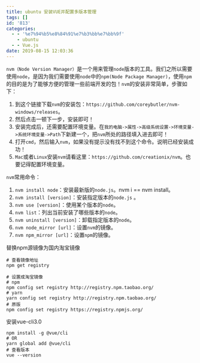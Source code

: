 ```yaml
---
title: ubuntu 安装VUE并配置多版本管理
tags: []
id: '813'
categories:
  - - '%e7%94%b5%e8%84%91%e7%b3%bb%e7%bb%9f'
    - ubuntu
  - - Vue.js
date: 2019-08-15 12:03:36
---
```


`nvm（Node Version Manager）`是一个用来管理`node`版本的工具。我们之所以需要使用`node`，是因为我们需要使用`node`中的`npm(Node Package Manager)`，使用`npm`的目的是为了能够方便的管理一些前端开发的包！`nvm`的安装非常简单，步骤如下：

1.  到这个链接下载`nvm`的安装包：`https://github.com/coreybutler/nvm-windows/releases`。
2.  然后点击一顿下一步，安装即可！
3.  安装完成后，还需要配置环境变量。在`我的电脑->属性->高级系统设置->环境变量->系统环境变量->Path`下新建一个，把`nvm`所处的路径填入进去即可！
4.  打开`cmd`，然后输入`nvm`，如果没有提示没有找不到这个命令。说明已经安装成功！
5.  `Mac`或者`Linux`安装`nvm`请看这里：`https://github.com/creationix/nvm`。也要记得配置环境变量。

`nvm`常用命令：

1.  `nvm install node`：安装最新版的`node.js`。nvm i == nvm install。
2.  `nvm install [version]`：安装指定版本的`node.js` 。
3.  `nvm use [version]`：使用某个版本的`node`。
4.  `nvm list`：列出当前安装了哪些版本的`node`。
5.  `nvm uninstall [version]`：卸载指定版本的`node`。
6.  `nvm node_mirror [url]`：设置`nvm`的镜像。
7.  `nvm npm_mirror [url]`：设置`npm`的镜像。

替换npm源镜像为国内淘宝镜像

```
# 查看镜像地址
npm get registry

# 设置成淘宝镜像
# npm
npm config set registry http://registry.npm.taobao.org/
# yarn
yarn config set registry http://registry.npm.taobao.org/ 
# 原版
npm config set registry https://registry.npmjs.org/
```

安装vue-cli3.0

```
npm install -g @vue/cli
# OR
yarn global add @vue/cli
# 查看版本
vue --version
```